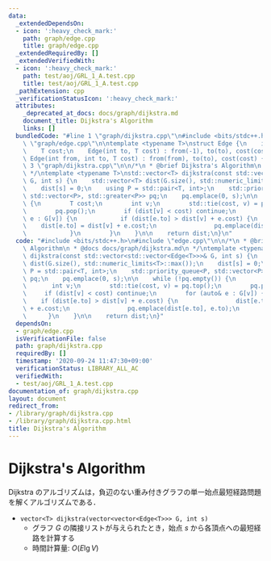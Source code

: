 ```yaml
---
data:
  _extendedDependsOn:
  - icon: ':heavy_check_mark:'
    path: graph/edge.cpp
    title: graph/edge.cpp
  _extendedRequiredBy: []
  _extendedVerifiedWith:
  - icon: ':heavy_check_mark:'
    path: test/aoj/GRL_1_A.test.cpp
    title: test/aoj/GRL_1_A.test.cpp
  _pathExtension: cpp
  _verificationStatusIcon: ':heavy_check_mark:'
  attributes:
    _deprecated_at_docs: docs/graph/dijkstra.md
    document_title: Dijkstra's Algorithm
    links: []
  bundledCode: "#line 1 \"graph/dijkstra.cpp\"\n#include <bits/stdc++.h>\n#line 2\
    \ \"graph/edge.cpp\"\n\ntemplate <typename T>\nstruct Edge {\n    int from, to;\n\
    \    T cost;\n    Edge(int to, T cost) : from(-1), to(to), cost(cost) {}\n   \
    \ Edge(int from, int to, T cost) : from(from), to(to), cost(cost) {}\n};\n#line\
    \ 3 \"graph/dijkstra.cpp\"\n\n/*\n * @brief Dijkstra's Algorithm\n * @docs docs/graph/dijkstra.md\n\
    \ */\ntemplate <typename T>\nstd::vector<T> dijkstra(const std::vector<std::vector<Edge<T>>>&\
    \ G, int s) {\n    std::vector<T> dist(G.size(), std::numeric_limits<T>::max());\n\
    \    dist[s] = 0;\n    using P = std::pair<T, int>;\n    std::priority_queue<P,\
    \ std::vector<P>, std::greater<P>> pq;\n    pq.emplace(0, s);\n\n    while (!pq.empty())\
    \ {\n        T cost;\n        int v;\n        std::tie(cost, v) = pq.top();\n\
    \        pq.pop();\n        if (dist[v] < cost) continue;\n        for (auto&\
    \ e : G[v]) {\n            if (dist[e.to] > dist[v] + e.cost) {\n            \
    \    dist[e.to] = dist[v] + e.cost;\n                pq.emplace(dist[e.to], e.to);\n\
    \            }\n        }\n    }\n\n    return dist;\n}\n"
  code: "#include <bits/stdc++.h>\n#include \"edge.cpp\"\n\n/*\n * @brief Dijkstra's\
    \ Algorithm\n * @docs docs/graph/dijkstra.md\n */\ntemplate <typename T>\nstd::vector<T>\
    \ dijkstra(const std::vector<std::vector<Edge<T>>>& G, int s) {\n    std::vector<T>\
    \ dist(G.size(), std::numeric_limits<T>::max());\n    dist[s] = 0;\n    using\
    \ P = std::pair<T, int>;\n    std::priority_queue<P, std::vector<P>, std::greater<P>>\
    \ pq;\n    pq.emplace(0, s);\n\n    while (!pq.empty()) {\n        T cost;\n \
    \       int v;\n        std::tie(cost, v) = pq.top();\n        pq.pop();\n   \
    \     if (dist[v] < cost) continue;\n        for (auto& e : G[v]) {\n        \
    \    if (dist[e.to] > dist[v] + e.cost) {\n                dist[e.to] = dist[v]\
    \ + e.cost;\n                pq.emplace(dist[e.to], e.to);\n            }\n  \
    \      }\n    }\n\n    return dist;\n}"
  dependsOn:
  - graph/edge.cpp
  isVerificationFile: false
  path: graph/dijkstra.cpp
  requiredBy: []
  timestamp: '2020-09-24 11:47:30+09:00'
  verificationStatus: LIBRARY_ALL_AC
  verifiedWith:
  - test/aoj/GRL_1_A.test.cpp
documentation_of: graph/dijkstra.cpp
layout: document
redirect_from:
- /library/graph/dijkstra.cpp
- /library/graph/dijkstra.cpp.html
title: Dijkstra's Algorithm
---
```

# Dijkstra's Algorithm

Dijkstra のアルゴリズムは，負辺のない重み付きグラフの単一始点最短経路問題を解くアルゴリズムである．

- `vector<T> dijkstra(vector<vector<Edge<T>>> G, int s)`
    - グラフ $G$ の隣接リストが与えられたとき，始点 $s$ から各頂点への最短経路を計算する
    - 時間計算量: $O(E \lg V)$